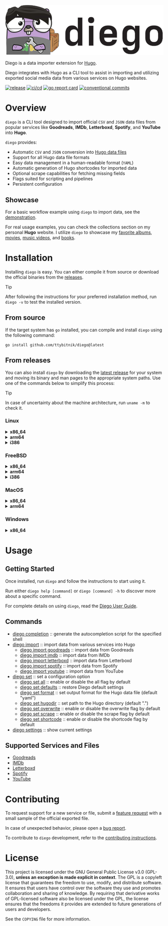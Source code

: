 ![diego](assets/diego_header.png)

Diego is a data importer extension for [Hugo](https://gohugo.io/).

Diego integrates with Hugo as a CLI tool to assist in importing and utilizing exported social media data from various services on Hugo websites.

[![release](https://img.shields.io/github/v/release/ttybitnik/diego)](https://github.com/ttybitnik/diego/releases/latest)
[![ci/cd](https://github.com/ttybitnik/diego/actions/workflows/cicd.yaml/badge.svg)](https://github.com/ttybitnik/diego/actions/workflows/cicd.yaml)
[![go report card](https://goreportcard.com/badge/github.com/ttybitnik/diego)](https://goreportcard.com/report/github.com/ttybitnik/diego)
[![conventional commits](https://img.shields.io/badge/conventional%20commits-1.0.0-%23FE5196?logo=conventionalcommits&logoColor=white)](https://conventionalcommits.org)
<!-- [!["buy me a coffee"](https://img.shields.io/badge/buy_me_a_coffee-ttybitnik-FFDD00?logo=buymeacoffee&labelColor=gray&logoColor=FFFFFF)](https://buymeacoffee.com/ttybitnik) -->

# Overview

`diego` is a CLI tool designed to import official `CSV` and `JSON` data files from popular services like **Goodreads**, **IMDb**, **Letterboxd**, **Spotify**, and **YouTube** into **Hugo**.

`diego` provides:
- Automatic `CSV` and `JSON` conversion into [Hugo data files](https://gohugo.io/templates/data-templates/)
- Support for all Hugo data file formats
- Easy data management in a human-readable format (`YAML`)
- Automatic generation of Hugo shortcodes for imported data
- Optional scrape capabilities for fetching missing fields
- Flags suited for scripting and pipelines
- Persistent configuration

## Showcase

For a basic workflow example using `diego` to import data, see the [demonstration](docs/demonstration.md).

For real usage examples, you can check the collections section on my personal **Hugo** website. I utilize `diego` to showcase my [favorite albums](https://eternodevir.com/collections/albums/), [movies](https://eternodevir.com/collections/movies/), [music videos](https://eternodevir.com/collections/music-videos/), and [books](https://eternodevir.com/collections/books/).

# Installation

Installing `diego` is easy. You can either compile it from source or download the official binaries from the [releases](https://github.com/ttybitnik/diego/releases).

> [!TIP]
> After following the instructions for your preferred installation method, run `diego -v` to test the installed version.

## From source

If the target system has `go` installed, you can compile and install `diego` using the following command:

```shell
go install github.com/ttybitnik/diego@latest
```

## From releases

You can also install `diego` by downloading the [latest release](https://github.com/ttybitnik/diego/releases/latest) for your system and moving its binary and man pages to the appropriate system paths. Use one of the commands below to simplify this process:

> [!TIP]
> In case of uncertainty about the machine architecture, run `uname -m` to check it.

### Linux

<details>
<summary><b>x86_64</b></summary>

```shell
curl -L https://github.com/ttybitnik/diego/releases/download/v0.2.0/diego_0.2.0_Linux_x86_64.tar.gz | tar -xzvf - -C /tmp/ && cp /tmp/diego ~/.local/bin/ && cp /tmp/man/*.1 ~/.local/share/man/man1/ # x-release-please-version
```

</details>
<details>
<summary><b>arm64</b></summary>

```shell
curl -L https://github.com/ttybitnik/diego/releases/download/v0.2.0/diego_0.2.0_Linux_arm64.tar.gz | tar -xzvf - -C /tmp/ && cp /tmp/diego ~/.local/bin/ && cp /tmp/man/*.1 ~/.local/share/man/man1/ # x-release-please-version
```

</details>
<details>
<summary><b>i386</b></summary>

```shell
curl -L https://github.com/ttybitnik/diego/releases/download/v0.2.0/diego_0.2.0_Linux_i386.tar.gz | tar -xzvf - -C /tmp/ && cp /tmp/diego ~/.local/bin/ && cp /tmp/man/*.1 ~/.local/share/man/man1/ # x-release-please-version
```

</details>

### FreeBSD

<details>
<summary><b>x86_64</b></summary>

```shell
curl -L https://github.com/ttybitnik/diego/releases/download/v0.2.0/diego_0.2.0_Freebsd_x86_64.tar.gz | tar -xzvf - -C /tmp/ && cp /tmp/diego ~/.local/bin/ && cp /tmp/man/*.1 ~/.local/share/man/man1/ # x-release-please-version
```

</details>
<details>
<summary><b>arm64</b></summary>

```shell
curl -L https://github.com/ttybitnik/diego/releases/download/v0.2.0/diego_0.2.0_Freebsd_arm64.tar.gz | tar -xzvf - -C /tmp/ && cp /tmp/diego ~/.local/bin/ && cp /tmp/man/*.1 ~/.local/share/man/man1/ # x-release-please-version
```

</details>
<details>
<summary><b>i386</b></summary>

```shell
curl -L https://github.com/ttybitnik/diego/releases/download/v0.2.0/diego_0.2.0_Freebsd_i386.tar.gz | tar -xzvf - -C /tmp/ && cp /tmp/diego ~/.local/bin/ && cp /tmp/man/*.1 ~/.local/share/man/man1/ # x-release-please-version
```

</details>

### MacOS

<details>
<summary><b>x86_64</b></summary>

```shell
curl -L https://github.com/ttybitnik/diego/releases/download/v0.2.0/diego_0.2.0_Darwin_x86_64.tar.gz | tar -xzvf - -C /tmp/ && cp /tmp/diego ~/.local/bin/ && cp /tmp/man/*.1 ~/.local/share/man/man1/ # x-release-please-version
```

</details>
<details>
<summary><b>arm64</b></summary>

```shell
curl -L https://github.com/ttybitnik/diego/releases/download/v0.2.0/diego_0.2.0_Darwin_arm64.tar.gz | tar -xzvf - -C /tmp/ && cp /tmp/diego ~/.local/bin/ && cp /tmp/man/*.1 ~/.local/share/man/man1/ # x-release-please-version
```

</details>

### Windows

<details>
<summary><b>x86_64</b></summary>

```powershell
Invoke-WebRequest -Uri "https://github.com/ttybitnik/diego/releases/download/v0.2.0/diego_0.2.0_Windows_x86_64.zip" -OutFile "$env:USERPROFILE\Downloads\diego_x86_64.zip" # x-release-please-version
```

</details>

# Usage

## Getting Started

Once installed, run `diego` and follow the instructions to start using it.

Run either `diego help [command]` or `diego [command] -h` to discover more about a specific command.

For complete details on using `diego`, read the [Diego User Guide](docs/user_guide.md).

## Commands

- [diego completion](docs/user_guide.md#diego-completion) :: generate the autocompletion script for the specified shell
- [diego import](docs/user_guide.md#diego-import) :: import data from various services into Hugo
  - [diego import goodreads](docs/user_guide.md#diego-import-goodreads) :: import data from Goodreads
  - [diego import imdb](docs/user_guide.md#diego-import-imdb) :: import data from IMDb
  - [diego import letterboxd](docs/user_guide.md#diego-import-letterboxd) :: import data from Letterboxd
  - [diego import spotify](docs/user_guide.md#diego-import-spotify) :: import data from Spotify
  - [diego import youtube](docs/user_guide.md#diego-import-youtube) :: import data from YouTube
- [diego set](docs/user_guide.md#diego-set) :: set a configuration option
  - [diego set all](docs/user_guide.md#diego-set-all) :: enable or disable the all flag by default
  - [diego set defaults](docs/user_guide.md#diego-set-defaults) :: restore Diego default settings
  - [diego set format](docs/user_guide.md#diego-set-format) :: set output format for the Hugo data file (default "yaml")
  - [diego set hugodir](docs/user_guide.md#diego-set-hugodir) :: set path to the Hugo directory (default ".")
  - [diego set overwrite](docs/user_guide.md#diego-set-overwrite) :: enable or disable the overwrite flag by default
  - [diego set scrape](docs/user_guide.md#diego-set-scrape) :: enable or disable the scrape flag by default
  - [diego set shortcode](docs/user_guide.md#diego-set-shortcode) :: enable or disable the shortcode flag by default
- [diego settings](docs/user_guide.md#diego-settings) :: show current settings

## Supported Services and Files

- [Goodreads](docs/user_guide.md#goodreads)
- [IMDb](docs/user_guide.md#imdb)
- [Letterboxd](docs/user_guide.md#letterboxd)
- [Spotify](docs/user_guide.md#spotify)
- [YouTube](docs/user_guide.md#youtube)

# Contributing

To request support for a new service or file, submit a [feature request](https://github.com/ttybitnik/diego/issues/new?assignees=&labels=enhancement&projects=&template=feature_request.md&title=) with a small sample of the official exported file.

In case of unexpected behavior, please open a [bug report](https://github.com/ttybitnik/diego/issues/new?assignees=&labels=bug&projects=&template=bug_report.md&title=).

To contribute to `diego` development, refer to the [contributing instructions](CONTRIBUTING.md).

# License

This project is licensed under the GNU General Public License v3.0 (GPL-3.0), **unless an exception is made explicit in context**. The GPL is a copyleft license that guarantees the freedom to use, modify, and distribute software. It ensures that users have control over the software they use and promotes collaboration and sharing of knowledge. By requiring that derivative works of GPL-licensed software also be licensed under the GPL, the license ensures that the freedoms it provides are extended to future generations of users and developers.

See the `COPYING` file for more information.
